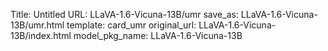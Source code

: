 Title: Untitled
URL: LLaVA-1.6-Vicuna-13B/umr
save_as: LLaVA-1.6-Vicuna-13B/umr.html
template: card_umr
original_url: LLaVA-1.6-Vicuna-13B/index.html
model_pkg_name: LLaVA-1.6-Vicuna-13B

